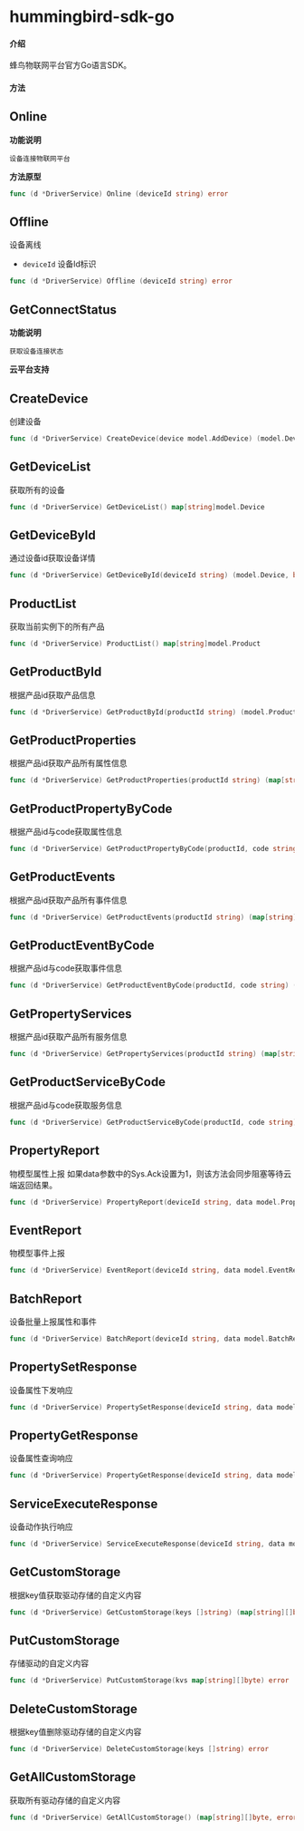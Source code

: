 # hummingbird-sdk-go

#### 介绍
蜂鸟物联网平台官方Go语言SDK。

#### 方法

## Online
**功能说明** <br>

`设备连接物联网平台`

**方法原型** <br>
```go
func (d *DriverService) Online (deviceId string) error
```

## Offline
设备离线

- `deviceId` 设备Id标识

```go
func (d *DriverService) Offline (deviceId string) error 
```


## GetConnectStatus
**功能说明** <br>

`获取设备连接状态`

**云平台支持** <br>


## CreateDevice
创建设备

```go
func (d *DriverService) CreateDevice(device model.AddDevice) (model.Device, error) 
```


## GetDeviceList
获取所有的设备

```go
func (d *DriverService) GetDeviceList() map[string]model.Device 
```

## GetDeviceById
通过设备id获取设备详情
```go
func (d *DriverService) GetDeviceById(deviceId string) (model.Device, bool) 
```

## ProductList
获取当前实例下的所有产品
```go
func (d *DriverService) ProductList() map[string]model.Product 
```


## GetProductById
根据产品id获取产品信息
```go
func (d *DriverService) GetProductById(productId string) (model.Product, bool) 
```

## GetProductProperties
根据产品id获取产品所有属性信息
```go
func (d *DriverService) GetProductProperties(productId string) (map[string]model.Property, bool) 
```

## GetProductPropertyByCode
根据产品id与code获取属性信息
```go
func (d *DriverService) GetProductPropertyByCode(productId, code string) (model.Property, bool) 
```

## GetProductEvents
根据产品id获取产品所有事件信息
```go
func (d *DriverService) GetProductEvents(productId string) (map[string]model.Event, bool) 
```

## GetProductEventByCode
根据产品id与code获取事件信息
```go
func (d *DriverService) GetProductEventByCode(productId, code string) (model.Event, bool) 
```

## GetPropertyServices
根据产品id获取产品所有服务信息
```go
func (d *DriverService) GetPropertyServices(productId string) (map[string]model.Service, bool) 
```

## GetProductServiceByCode
根据产品id与code获取服务信息
```go
func (d *DriverService) GetProductServiceByCode(productId, code string) (model.Service, bool) 
```

## PropertyReport
物模型属性上报 如果data参数中的Sys.Ack设置为1，则该方法会同步阻塞等待云端返回结果。
```go
func (d *DriverService) PropertyReport(deviceId string, data model.PropertyReport) (model.CommonResponse, error) 
```

## EventReport
物模型事件上报
```go
func (d *DriverService) EventReport(deviceId string, data model.EventReport) (model.CommonResponse, error) 
```

## BatchReport
设备批量上报属性和事件
```go
func (d *DriverService) BatchReport(deviceId string, data model.BatchReport) (model.CommonResponse, error) 
```


## PropertySetResponse
设备属性下发响应
```go
func (d *DriverService) PropertySetResponse(deviceId string, data model.CommonResponse) error 
```

## PropertyGetResponse
设备属性查询响应
```go
func (d *DriverService) PropertyGetResponse(deviceId string, data model.PropertyGetResponse) error
```

## ServiceExecuteResponse
设备动作执行响应
```go
func (d *DriverService) ServiceExecuteResponse(deviceId string, data model.ServiceExecuteResponse) error 
```

## GetCustomStorage
根据key值获取驱动存储的自定义内容
```go
func (d *DriverService) GetCustomStorage(keys []string) (map[string][]byte, error)
```

## PutCustomStorage
存储驱动的自定义内容
```go
func (d *DriverService) PutCustomStorage(kvs map[string][]byte) error 
```

## DeleteCustomStorage
根据key值删除驱动存储的自定义内容
```go
func (d *DriverService) DeleteCustomStorage(keys []string) error 
```

## GetAllCustomStorage
获取所有驱动存储的自定义内容
```go
func (d *DriverService) GetAllCustomStorage() (map[string][]byte, error) 
```